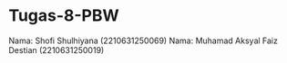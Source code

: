 # Tugas-8-PBW

Nama: Shofi Shulhiyana (2210631250069)
Nama: Muhamad Aksyal Faiz Destian (2210631250019)